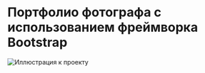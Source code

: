 # Портфолио фотографа с использованием фреймворка Bootstrap
![Иллюстрация к проекту](https://github.com/MariaGlukhovaP/PhotographerPortfolio/main/screenshot1.jpg)
